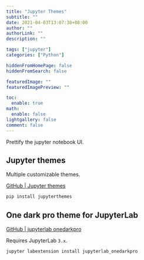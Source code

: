 ```yaml
---
title: "Jupyter Themes"
subtitle: ""
date: 2021-04-03T13:07:38+08:00
author: ""
authorLink: ""
description: ""

tags: ["jupyter"]
categories: ["Python"]

hiddenFromHomePage: false
hiddenFromSearch: false

featuredImage: ""
featuredImagePreview: ""

toc:
  enable: true
math:
  enable: false
lightgallery: false
comment: false
---
```


Prettify the jupyter notebook UI.

<!--more-->

## Jupyter themes

Multiple customizable themes.

[GitHub | Jupyter themes](https://github.com/dunovank/jupyter-themes)

```bash
pip install jupyterthemes
```

## One dark pro theme for JupyterLab

[GitHub | jupyterlab onedarkpro](https://github.com/johnnybarrels/jupyterlab_onedarkpro)

Requires JupyterLab `3.x`.

```bash
jupyter labextension install jupyterlab_onedarkpro
```
